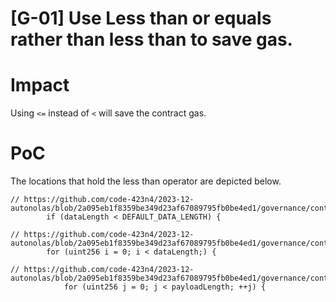 # [G-01] Use Less than or equals rather than less than to save gas.
# Impact
Using `<=` instead of `<` will save the contract gas.
# PoC
The locations that hold the less than operator are depicted below.
```sol
// https://github.com/code-423n4/2023-12-autonolas/blob/2a095eb1f8359be349d23af67089795fb0be4ed1/governance/contracts/bridges/FxGovernorTunnel.sol#L120
        if (dataLength < DEFAULT_DATA_LENGTH) {

// https://github.com/code-423n4/2023-12-autonolas/blob/2a095eb1f8359be349d23af67089795fb0be4ed1/governance/contracts/bridges/FxGovernorTunnel.sol#L125
        for (uint256 i = 0; i < dataLength;) {

// https://github.com/code-423n4/2023-12-autonolas/blob/2a095eb1f8359be349d23af67089795fb0be4ed1/governance/contracts/bridges/FxGovernorTunnel.sol#L153
            for (uint256 j = 0; j < payloadLength; ++j) {
```